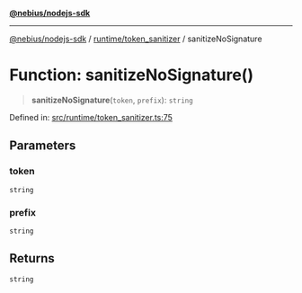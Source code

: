 [**@nebius/nodejs-sdk**](../../../README.md)

***

[@nebius/nodejs-sdk](../../../README.md) / [runtime/token\_sanitizer](../README.md) / sanitizeNoSignature

# Function: sanitizeNoSignature()

> **sanitizeNoSignature**(`token`, `prefix`): `string`

Defined in: [src/runtime/token\_sanitizer.ts:75](https://github.com/nebius/nodejs-sdk/blob/a37d220b2851e3bf0d396cb03828d544f584df45/src/runtime/token_sanitizer.ts#L75)

## Parameters

### token

`string`

### prefix

`string`

## Returns

`string`
